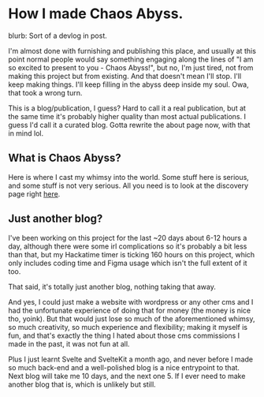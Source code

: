 # How I made Chaos Abyss.
blurb: Sort of a devlog in post.

I'm almost done with furnishing and publishing this place, and usually at this point normal people would say something engaging along the lines of "I am so excited to present to you - Chaos Abyss!", but no, I'm just tired, not from making this project but from existing. And that doesn't mean I'll stop. I'll keep making things. I'll keep filling in the abyss deep inside my soul. Owa, that took a wrong turn.

This is a blog/publication, I guess? Hard to call it a real publication, but at the same time it's probably higher quality than most actual publications. I guess I'd call it a curated blog. Gotta rewrite the about page now, with that in mind lol.

## What is Chaos Abyss?
Here is where I cast my whimsy into the world. Some stuff here is serious, and some stuff is not very serious. All you need is to look at the discovery page right [here](/articles).

## Just another blog?
I've been working on this project for the last ~20 days about 6-12 hours a day, although there were some irl complications so it's probably a bit less than that, but my Hackatime timer is ticking 160 hours on this project, which only includes coding time and Figma usage which isn't the full extent of it too. 

That said, it's totally just another blog, nothing taking that away.

And yes, I could just make a website with wordpress or any other cms and I had the unfortunate experience of doing that for money (the money is nice tho, yoink). But that would just lose so much of the aforementioned whimsy, so much creativity, so much experience and flexibility; making it myself is fun, and that's exactly the thing I hated about those cms commissions I made in the past, it was not fun at all. 

Plus I just learnt Svelte and SvelteKit a month ago, and never before I made so much back-end and a well-polished blog is a nice entrypoint to that. Next blog will take me 10 days, and the next one 5. If I ever need to make another blog that is, which is unlikely but still.



